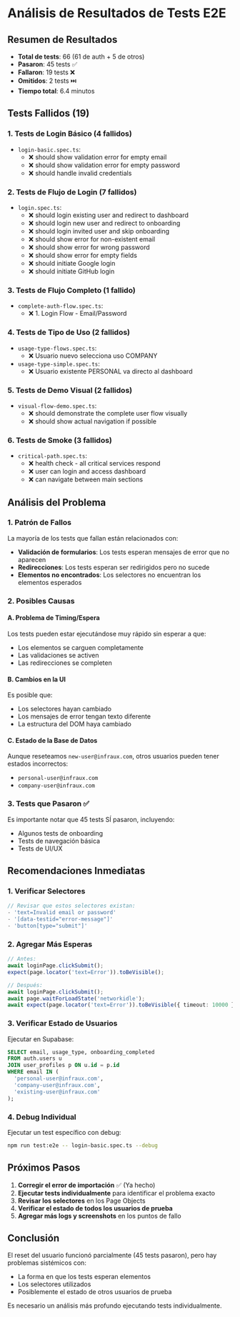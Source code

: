 # Análisis de Resultados de Tests E2E

## Resumen de Resultados
- **Total de tests**: 66 (61 de auth + 5 de otros)
- **Pasaron**: 45 tests ✅
- **Fallaron**: 19 tests ❌
- **Omitidos**: 2 tests ⏭️
- **Tiempo total**: 6.4 minutos

## Tests Fallidos (19)

### 1. Tests de Login Básico (4 fallidos)
- `login-basic.spec.ts`:
  - ❌ should show validation error for empty email
  - ❌ should show validation error for empty password
  - ❌ should handle invalid credentials

### 2. Tests de Flujo de Login (7 fallidos)
- `login.spec.ts`:
  - ❌ should login existing user and redirect to dashboard
  - ❌ should login new user and redirect to onboarding
  - ❌ should login invited user and skip onboarding
  - ❌ should show error for non-existent email
  - ❌ should show error for wrong password
  - ❌ should show error for empty fields
  - ❌ should initiate Google login
  - ❌ should initiate GitHub login

### 3. Tests de Flujo Completo (1 fallido)
- `complete-auth-flow.spec.ts`:
  - ❌ 1. Login Flow - Email/Password

### 4. Tests de Tipo de Uso (2 fallidos)
- `usage-type-flows.spec.ts`:
  - ❌ Usuario nuevo selecciona uso COMPANY
- `usage-type-simple.spec.ts`:
  - ❌ Usuario existente PERSONAL va directo al dashboard

### 5. Tests de Demo Visual (2 fallidos)
- `visual-flow-demo.spec.ts`:
  - ❌ should demonstrate the complete user flow visually
  - ❌ should show actual navigation if possible

### 6. Tests de Smoke (3 fallidos)
- `critical-path.spec.ts`:
  - ❌ health check - all critical services respond
  - ❌ user can login and access dashboard
  - ❌ can navigate between main sections

## Análisis del Problema

### 1. Patrón de Fallos
La mayoría de los tests que fallan están relacionados con:
- **Validación de formularios**: Los tests esperan mensajes de error que no aparecen
- **Redirecciones**: Los tests esperan ser redirigidos pero no sucede
- **Elementos no encontrados**: Los selectores no encuentran los elementos esperados

### 2. Posibles Causas

#### A. Problema de Timing/Espera
Los tests pueden estar ejecutándose muy rápido sin esperar a que:
- Los elementos se carguen completamente
- Las validaciones se activen
- Las redirecciones se completen

#### B. Cambios en la UI
Es posible que:
- Los selectores hayan cambiado
- Los mensajes de error tengan texto diferente
- La estructura del DOM haya cambiado

#### C. Estado de la Base de Datos
Aunque reseteamos `new-user@infraux.com`, otros usuarios pueden tener estados incorrectos:
- `personal-user@infraux.com`
- `company-user@infraux.com`

### 3. Tests que Pasaron ✅
Es importante notar que 45 tests SÍ pasaron, incluyendo:
- Algunos tests de onboarding
- Tests de navegación básica
- Tests de UI/UX

## Recomendaciones Inmediatas

### 1. Verificar Selectores
```typescript
// Revisar que estos selectores existan:
- 'text=Invalid email or password'
- '[data-testid="error-message"]'
- 'button[type="submit"]'
```

### 2. Agregar Más Esperas
```typescript
// Antes:
await loginPage.clickSubmit();
expect(page.locator('text=Error')).toBeVisible();

// Después:
await loginPage.clickSubmit();
await page.waitForLoadState('networkidle');
await expect(page.locator('text=Error')).toBeVisible({ timeout: 10000 });
```

### 3. Verificar Estado de Usuarios
Ejecutar en Supabase:
```sql
SELECT email, usage_type, onboarding_completed 
FROM auth.users u
JOIN user_profiles p ON u.id = p.id
WHERE email IN (
  'personal-user@infraux.com',
  'company-user@infraux.com',
  'existing-user@infraux.com'
);
```

### 4. Debug Individual
Ejecutar un test específico con debug:
```bash
npm run test:e2e -- login-basic.spec.ts --debug
```

## Próximos Pasos

1. **Corregir el error de importación** ✅ (Ya hecho)
2. **Ejecutar tests individualmente** para identificar el problema exacto
3. **Revisar los selectores** en los Page Objects
4. **Verificar el estado de todos los usuarios de prueba**
5. **Agregar más logs y screenshots** en los puntos de fallo

## Conclusión

El reset del usuario funcionó parcialmente (45 tests pasaron), pero hay problemas sistémicos con:
- La forma en que los tests esperan elementos
- Los selectores utilizados
- Posiblemente el estado de otros usuarios de prueba

Es necesario un análisis más profundo ejecutando tests individualmente.